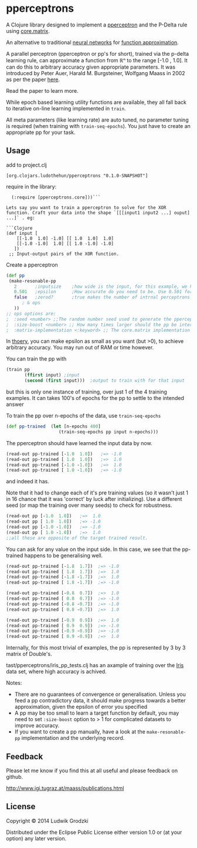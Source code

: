 # pperceptrons

A Clojure library designed to implement a [pperceptron](http://www.igi.tugraz.at/psfiles/pdelta-journal.pdf) and the P-Delta rule using [core.matrix](https://github.com/mikera/core.matrix).

An alternative to traditional [neural networks](http://en.wikipedia.org/wiki/Artificial_neural_network) for [function approximation](http://en.wikipedia.org/wiki/Function_approximation).

A parallel perceptron (pperceptron or pp's for short), trained via the p-delta learning rule, can approximate a function from ℝⁿ to the range [-1.0 , 1.0]. It can do this to arbitrary accuracy given appropriate parameters. It was introduced by Peter Auer, Harald M. Burgsteiner, Wolfgang Maass in 2002 as per the paper [here](http://www.igi.tugraz.at/psfiles/pdelta-journal.pdf).

Read the paper to learn more.

While epoch based learning utility functions are available, they all fall back to iterative on-line learning implemented in `train`.

All meta parameters (like learning rate) are auto tuned, no parameter tuning is required (when training with `train-seq-epochs`). You just have to create an appropriate pp for your task.

## Usage

add to project.clj

`[org.clojars.ludothehun/pperceptrons "0.1.0-SNAPSHOT"]`

require in the library:

```(ns yourns
  (:require [pperceptrons.core]))```

Lets say you want to train a pperceptron to solve for the XOR function. Craft your data into the shape `[[[input1 input2 ...] ouput] ...]` . eg:

```Clojure
(def input [
    [[-1.0  1.0] -1.0] [[ 1.0  1.0]  1.0]
    [[-1.0 -1.0]  1.0] [[ 1.0 -1.0] -1.0]
   ])
 ;; Input-output pairs of the XOR function.
```

Create a pperceptron

```Clojure
(def pp
 (make-resonable-pp
   2       ;inputsize    ;how wide is the input, for this example, we have an input of size 2
   0.501   ;epsilon      ;How accurate do you need to be. Use 0.501 for a binary pperceptron (which will return -1.0 or 1.0, when zerod? = false). Smaller epsilon will make the pp bigger internally.
   false   ;zerod?       ;true makes the number of intrnal perceptrons even, so it will be possible to respond with 0.0 as the output.
      ; & ops
   ))
;; ops options are:
;  :seed <number> ;;The random number seed used to generate the pperceptron, default 0
;  :size-boost <number> ;; How many times larger should the pp be internally then the default. Default is 1. >1 integer values will allow the pp to learn more complicated functions (with more inflection points)
;  :matrix-implementation <:keyword> ;; The core.matrix implementation the pp should use. Default :vectorz
```

In [thoery](http://www.igi.tugraz.at/psfiles/pdelta-journal.pdf), you can make epsilon as small as you want (but >0), to achieve arbitrary accuracy. You may run out of RAM or time however.

You can train the pp with

```Clojure
(train pp
       (ffirst input) ;input
       (second (first input)))  ;output to train with for that input
```

but this is only one instance of training, over just 1 of the 4 training examples. It can takes 100's of epochs for the pp to settle to the intended answer

To train the pp over n-epochs of the data, use `train-seq-epochs`

```Clojure
(def pp-trained  (let [n-epochs 400]
                    (train-seq-epochs pp input n-epochs)))
```

The pperceptron should have learned the input data by now.

```Clojure
(read-out pp-trained [-1.0  1.0])   ;=> -1.0
(read-out pp-trained [ 1.0  1.0])   ;=>  1.0
(read-out pp-trained [-1.0 -1.0])   ;=>  1.0
(read-out pp-trained [ 1.0 -1.0])   ;=> -1.0
```

and indeed it has.

Note that it had to change each of it's pre training values (so it wasn't just 1 in 16 chance that it was 'correct' by luck after initializing). Use a different seed (or map the training over many seeds) to check for robustness.

```Clojure
(read-out pp [-1.0  1.0])   ;=>  1.0
(read-out pp [ 1.0  1.0])   ;=> -1.0
(read-out pp [-1.0 -1.0])   ;=> -1.0
(read-out pp [ 1.0 -1.0])   ;=>  1.0
;;all these are opposite of the target trained result.
```

You can ask for any value on the input side. In this case, we see that the pp-trained happens to be generalising well.

```Clojure
(read-out pp-trained [-1.8  1.7])  ;=> -1.0
(read-out pp-trained [ 1.8  1.7])  ;=>  1.0
(read-out pp-trained [-1.8 -1.7])  ;=>  1.0
(read-out pp-trained [ 1.8 -1.7])  ;=> -1.0

(read-out pp-trained [-0.8  0.7])  ;=>  1.0
(read-out pp-trained [ 0.8  0.7])  ;=> -1.0
(read-out pp-trained [-0.8 -0.7])  ;=> -1.0
(read-out pp-trained [ 0.8 -0.7])  ;=>  1.0

(read-out pp-trained [-0.9  0.9])  ;=>  1.0
(read-out pp-trained [ 0.9  0.9])  ;=> -1.0
(read-out pp-trained [-0.9 -0.9])  ;=> -1.0
(read-out pp-trained [ 0.9 -0.9])  ;=>  1.0
```

Internally, for this most trivial of examples, the pp is represented by 3 by 3 matrix of Double's.

tast/pperceptrons/iris_pp_tests.clj has an axample of training over the [Iris](http://en.wikipedia.org/wiki/Iris_flower_data_set) data set, where high accuracy is achived.


Notes:

- There are no guarantees of convergence or generalisation. Unless you feed a pp contradictory data, it should make progress towards a better approximation, given the epsilon of error you specified
- A pp may be too small to learn a target function by default, you may need to set `:size-boost` option to > 1 for complicated datasets to improve accuracy.
- If you want to create a pp manually, have a look at the `make-resonable-pp` implementation and the underlying record.


## Feedback

Please let me know if you find this at all useful and please feedback on github.

http://www.igi.tugraz.at/maass/publications.html

## License

Copyright © 2014 Ludwik Grodzki

Distributed under the Eclipse Public License either version 1.0 or (at
your option) any later version.

